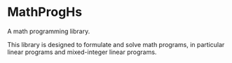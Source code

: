 # MathProgHs

A math programming library.

This library is designed to formulate and solve math programs, in
particular linear programs and mixed-integer linear programs.
